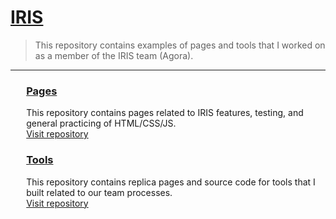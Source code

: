 <h1> <a href="https://dejai.github.io/iris">IRIS</a></h1>
<blockquote>
<p> This repository contains examples of pages and tools that I worked on as a member of the IRIS team (Agora).</p>
</blockquote>
<hr/>
<div style="margin-left:5%;">
  <h3> <a href="https://github.com/Dejai/iris/tree/master/pages"> Pages </a> </h3>
  <p>This repository contains pages related to IRIS features, testing, and general  practicing of HTML/CSS/JS.<br/><a href="https://github.com/Dejai/iris/tree/master/pages">Visit repository</a></p>
  
  <h3><a href="https://github.com/Dejai/iris/tree/master/tools"> Tools </a></h3>
  <p>This repository contains replica pages and source code for tools that I built related to our team processes.<br/><a href="https://github.com/Dejai/iris/tree/master/tools"> Visit repository </a></p>
<div>

